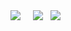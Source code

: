 <p align="center">
        <p align="center">
        </p>
        <p align="center">
            <a align="center">
                <img align="center" src="https://img.shields.io/badge/offensive security-blue?&style=for-the-badge&logo=hackaday&logoColor=white"/>
            </a> &nbsp;
            <a align="center">
            </a> &nbsp;
            <a align="center">
                <img align="center" src="https://img.shields.io/badge/python-blue?&style=for-the-badge&logo=python&logoColor=white"/>
            </a> &nbsp;  
            <a align="center">
                <img align="center" src="https://img.shields.io/badge/JS-blue?&style=for-the-badge&logo=javascript&logoColor=white"/>
            </a> &nbsp;
        <br>
        </p>
    </p>
</p>

